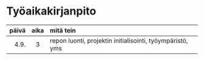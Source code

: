 # Työaikakirjanpito

| päivä | aika | mitä tein                                                 |
|------:|:----:|:----------------------------------------------------------|
| 4.9.  | 3    | repon luonti, projektin initialisointi, työympäristö, yms |
